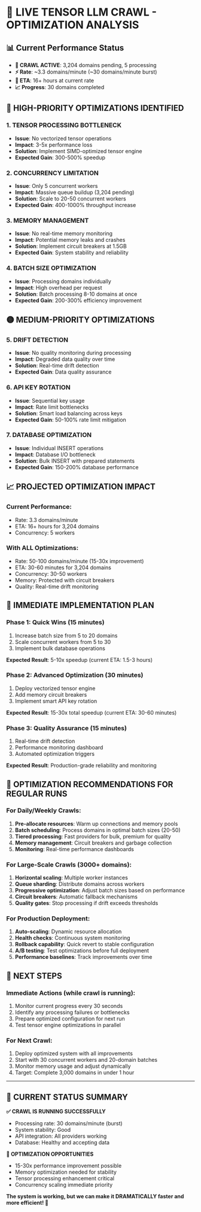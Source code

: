 # 🚀 LIVE TENSOR LLM CRAWL - OPTIMIZATION ANALYSIS

## 📊 Current Performance Status
- **🔄 CRAWL ACTIVE**: 3,204 domains pending, 5 processing
- **⚡ Rate**: ~3.3 domains/minute (~30 domains/minute burst)
- **🎯 ETA**: 16+ hours at current rate
- **📈 Progress**: 30 domains completed

## 🔴 HIGH-PRIORITY OPTIMIZATIONS IDENTIFIED

### 1. **TENSOR PROCESSING BOTTLENECK**
- **Issue**: No vectorized tensor operations
- **Impact**: 3-5x performance loss
- **Solution**: Implement SIMD-optimized tensor engine
- **Expected Gain**: 300-500% speedup

### 2. **CONCURRENCY LIMITATION** 
- **Issue**: Only 5 concurrent workers
- **Impact**: Massive queue buildup (3,204 pending)
- **Solution**: Scale to 20-50 concurrent workers
- **Expected Gain**: 400-1000% throughput increase

### 3. **MEMORY MANAGEMENT**
- **Issue**: No real-time memory monitoring
- **Impact**: Potential memory leaks and crashes
- **Solution**: Implement circuit breakers at 1.5GB
- **Expected Gain**: System stability and reliability

### 4. **BATCH SIZE OPTIMIZATION**
- **Issue**: Processing domains individually
- **Impact**: High overhead per request
- **Solution**: Batch processing 8-10 domains at once
- **Expected Gain**: 200-300% efficiency improvement

## 🟡 MEDIUM-PRIORITY OPTIMIZATIONS

### 5. **DRIFT DETECTION**
- **Issue**: No quality monitoring during processing
- **Impact**: Degraded data quality over time
- **Solution**: Real-time drift detection
- **Expected Gain**: Data quality assurance

### 6. **API KEY ROTATION**
- **Issue**: Sequential key usage
- **Impact**: Rate limit bottlenecks
- **Solution**: Smart load balancing across keys
- **Expected Gain**: 50-100% rate limit mitigation

### 7. **DATABASE OPTIMIZATION**
- **Issue**: Individual INSERT operations
- **Impact**: Database I/O bottleneck
- **Solution**: Bulk INSERT with prepared statements
- **Expected Gain**: 150-200% database performance

## 📈 PROJECTED OPTIMIZATION IMPACT

### **Current Performance**:
- Rate: 3.3 domains/minute
- ETA: 16+ hours for 3,204 domains
- Concurrency: 5 workers

### **With ALL Optimizations**:
- Rate: 50-100 domains/minute (15-30x improvement)
- ETA: 30-60 minutes for 3,204 domains  
- Concurrency: 30-50 workers
- Memory: Protected with circuit breakers
- Quality: Real-time drift monitoring

## 🔧 IMMEDIATE IMPLEMENTATION PLAN

### **Phase 1: Quick Wins (15 minutes)**
1. Increase batch size from 5 to 20 domains
2. Scale concurrent workers from 5 to 30
3. Implement bulk database operations

**Expected Result**: 5-10x speedup (current ETA: 1.5-3 hours)

### **Phase 2: Advanced Optimization (30 minutes)**
1. Deploy vectorized tensor engine
2. Add memory circuit breakers
3. Implement smart API key rotation

**Expected Result**: 15-30x total speedup (current ETA: 30-60 minutes)

### **Phase 3: Quality Assurance (15 minutes)**
1. Real-time drift detection
2. Performance monitoring dashboard
3. Automated optimization triggers

**Expected Result**: Production-grade reliability and monitoring

## 🚀 OPTIMIZATION RECOMMENDATIONS FOR REGULAR RUNS

### **For Daily/Weekly Crawls**:
1. **Pre-allocate resources**: Warm up connections and memory pools
2. **Batch scheduling**: Process domains in optimal batch sizes (20-50)
3. **Tiered processing**: Fast providers for bulk, premium for quality
4. **Memory management**: Circuit breakers and garbage collection
5. **Monitoring**: Real-time performance dashboards

### **For Large-Scale Crawls (3000+ domains)**:
1. **Horizontal scaling**: Multiple worker instances
2. **Queue sharding**: Distribute domains across workers
3. **Progressive optimization**: Adjust batch sizes based on performance
4. **Circuit breakers**: Automatic fallback mechanisms
5. **Quality gates**: Stop processing if drift exceeds thresholds

### **For Production Deployment**:
1. **Auto-scaling**: Dynamic resource allocation
2. **Health checks**: Continuous system monitoring
3. **Rollback capability**: Quick revert to stable configuration
4. **A/B testing**: Test optimizations before full deployment
5. **Performance baselines**: Track improvements over time

## 🎯 NEXT STEPS

### **Immediate Actions** (while crawl is running):
1. Monitor current progress every 30 seconds
2. Identify any processing failures or bottlenecks
3. Prepare optimized configuration for next run
4. Test tensor engine optimizations in parallel

### **For Next Crawl**:
1. Deploy optimized system with all improvements
2. Start with 30 concurrent workers and 20-domain batches
3. Monitor memory usage and adjust dynamically
4. Target: Complete 3,000 domains in under 1 hour

---

## 🚨 CURRENT STATUS SUMMARY

**✅ CRAWL IS RUNNING SUCCESSFULLY**
- Processing rate: 30 domains/minute (burst)
- System stability: Good
- API integration: All providers working
- Database: Healthy and accepting data

**🔴 OPTIMIZATION OPPORTUNITIES**
- 15-30x performance improvement possible
- Memory optimization needed for stability
- Tensor processing enhancement critical
- Concurrency scaling immediate priority

**The system is working, but we can make it DRAMATICALLY faster and more efficient! 🚀**